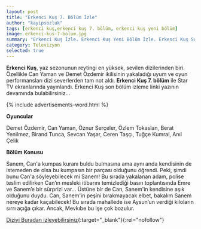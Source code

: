 ```yaml
---
layout: post
title: "Erkenci Kuş 7. Bölüm İzle"
author: "kayipsozluk"
tags: [erkenci kuş,erkenci kuş 7. bölüm, erkenci kuş yeni bölüm]
image: erkenci-kus-7-bolum.jpg
summary: "Erkenci Kuş İzle. Erkenci Kuş Yeni Bölüm İzle. Erkenci Kuş Son Bölüm İzle. Erkenci Kuş 7. Bölüm İzle"
category: Televizyon
selected: true  
---
```


**Erkenci Kuş**, yaz sezonunun reytingi en yüksek, sevilen dizilerinden biri. Özellikle Can Yaman ve Demet Özdemir ikilisinin yakaladığı uyum ve oyun performansları dizi severlerden tam not aldı. **Erkenci Kuş 7. bölüm** ile Star TV ekranlarında yayınlandı. Erkenci Kuş son bölüm izleme linki yazının devamında bulabilirsiniz...

{% include advertisements-word.html %}

**Oyuncular**

Demet Özdemir, Can Yaman, Öznur Serçeler, Özlem Tokaslan, Berat Yenilmez, Birand Tunca, Sevcan Yaşar, Ceren Taşçı, Tuğçe Kumral, Anıl Çelik

**Bölüm Konusu**

Sanem, Can'a kumpas kuranı buldu bulmasına ama aynı anda kendisinin de istemeden de olsa bu kumpasın bir parçası olduğunu öğrendi. Peki, şimdi bunu Can'a söyleyebilecek mi Sanem! Bu sırada yakalanan adam, polise teslim edilirken Can’ın mesleki itibarını temizlediği basın toplantısında Emre ve Sanem’e bir sürprizi var... Üstüne bir de Can, Sanem'in kendisine aşık olduğunu duydu. Can, Sanem'in peşini bırakmayacak elbet, bakalım Sanem nereye kadar kaçabilecek! Bu sırada mahallede ise Aysun’un verdiği kiloların sırrı açığa çıkar. Ancak, Mevkıbe bu işe çok bozulur.


[Diziyi Buradan izleyebilirsiniz](https://www.startv.com.tr/dizi/erkenci-kus/bolumler/7-bolum){:target="_blank"}{:rel="nofollow"}


